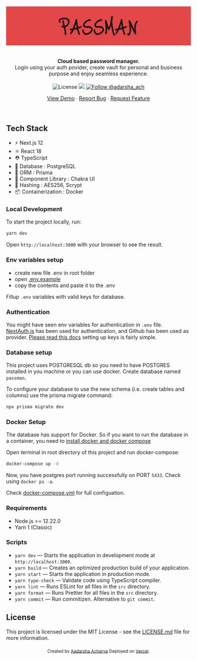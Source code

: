 <p align="center">
<a href="https://passmanager.vercel.app/">
  <img src="https://raw.githubusercontent.com/adarshaacharya/PassMan/main/docs/passman.png" alt="Passman">
</p>
</a>

<br />

<div align="center"><strong>Cloud based password manager.</strong></div>
<div align="center">Login using your auth povider, create vault for personal and business purpose and enjoy seamless experience.</div>

<br />

<div align="center">
  <img alt="License" src="https://img.shields.io/github/license/adarshaacharya/PassMan?style=flat-square">
<img src="https://therealsujitk-vercel-badge.vercel.app/?app=passman" />

  <a href="https://twitter.com/intent/follow?screen_name=adarsha_ach">
    <img src="https://img.shields.io/twitter/follow/adarsha_ach?style=flat-square&color=5e17eb" alt="Follow @adarsha_ach" />
  </a>

</div>

 <p align="center">
    <a href="https://passmanager.vercel.app">View Demo</a>
    ·
    <a href="https://github.com/adarshaacharya/PassMan/issues/new">Report Bug</a>
    ·
    <a href="https://github.com/adarshaacharya/PassMan/issues/new">Request Feature</a>
  </p>

<br />

## Tech Stack

- ⚡️ Next.js 12
- ⚛️ React 18
- ⛑ TypeScript
- 📙 Database : PostgreSQL
- 🚓 ORM : Prisma
- 💄 Component Library : Chakra UI
- 🔑 Hashing : AES256, Scrypt
- 📦 Containerization : Docker

### Local Development

To start the project locally, run:

```bash
yarn dev
```

Open `http://localhost:3000` with your browser to see the result.

### Env variables setup

- create new file .env in root folder
- open [.env.example](./.env.example)
- copy the contents and paste it to the .env

Fillup `.env` variables with valid keys for database.

### Authentication

You might have seen env variables for authentication in `.env` file.
[NextAuth.js](https://next-auth.js.org/) has been used for authentication, and Github has been used as provider. [Please read this docs](https://next-auth.js.org/providers/github) setting up keys is fairly simple.

### Database setup

This project uses POSTGRESQL db so you need to have POSTGRES installed in you machine or you can use docker. Create database named `passman`.

To configure your database to use the new schema (i.e. create tables and columns) use the prisma migrate command:

```bash
npx prisma migrate dev
```

### Docker Setup

The database has support for Docker. So if you want to run the database in a container, you need to [install docker and docker compose](https://www.digitalocean.com/community/tutorials/how-to-install-and-use-docker-compose-on-ubuntu-20-04)

Open terminal in root directory of this project and run docker-compose:

```bash
docker-compose up -d
```

Now, you have postgres port running successfully on PORT `5433`. Check using `docker ps -a`.

Check [docker-compose.yml](./docker-compose.yml) for full configuation.

### Requirements

- Node.js >= 12.22.0
- Yarn 1 (Classic)

### Scripts

- `yarn dev` — Starts the application in development mode at `http://localhost:3000`.
- `yarn build` — Creates an optimized production build of your application.
- `yarn start` — Starts the application in production mode.
- `yarn type-check` — Validate code using TypeScript compiler.
- `yarn lint` — Runs ESLint for all files in the `src` directory.
- `yarn format` — Runs Prettier for all files in the `src` directory.
- `yarn commit` — Run commitizen. Alternative to `git commit`.

## License

This project is licensed under the MIT License - see the [LICENSE.md](LICENSE.md) file for more information.

<div align="center">
  <sub>Created by <a href="https://twitter.com/adarsha_ach">Aadarsha Acharya</a> Deployed on <a href="https://www.vercel.com">Vercel</a>.</sub>
</div>
